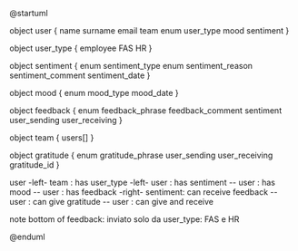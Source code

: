 
@startuml

object user {
    name
    surname
    email
    team
    enum user_type
    mood
    sentiment
}

object user_type {
    employee
    FAS
    HR
}

object sentiment {
    enum sentiment_type
    enum sentiment_reason
    sentiment_comment
    sentiment_date
}

object mood {
    enum mood_type
    mood_date
}

object feedback {
    enum feedback_phrase
    feedback_comment
    sentiment
    user_sending
    user_receiving
}

object team {
    users[]
}

object gratitude {
    enum gratitude_phrase
    user_sending
    user_receiving
    gratitude_id
}

user -left- team : has
user_type -left- user : has
sentiment -- user : has
mood -- user : has
feedback -right- sentiment: can receive
feedback -- user : can give 
gratitude -- user : can give and receive

note bottom of feedback: inviato solo da user_type: FAS e HR

@enduml
